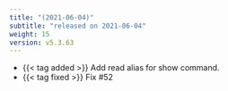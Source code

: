 ```yaml
---
title: "(2021-06-04)"
subtitle: "released on 2021-06-04"
weight: 15
version: v5.3.63
---
```


- {{< tag added >}} Add read alias for show command.
- {{< tag fixed >}} Fix #52
